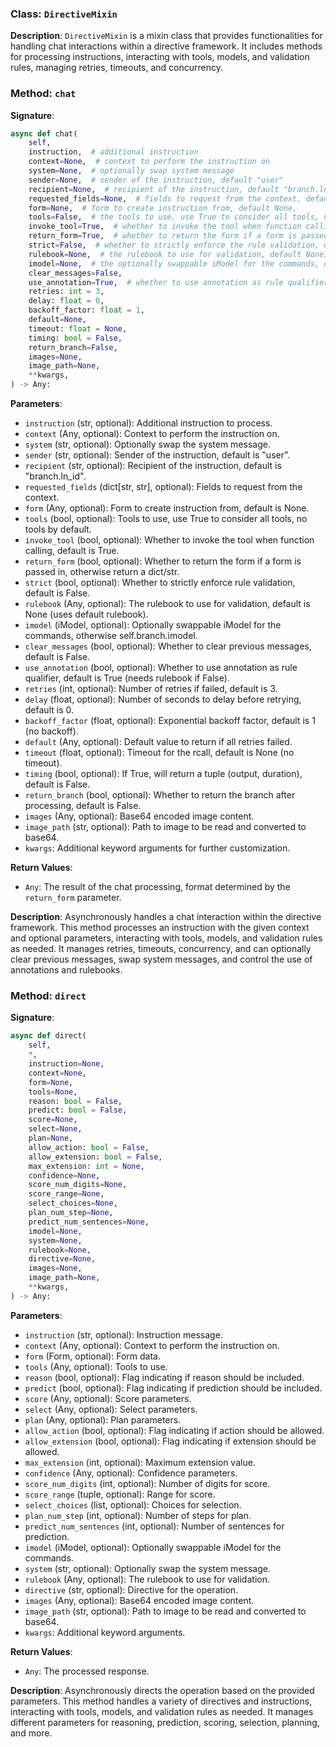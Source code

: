 
### Class: `DirectiveMixin`

**Description**:
`DirectiveMixin` is a mixin class that provides functionalities for handling chat interactions within a directive framework. It includes methods for processing instructions, interacting with tools, models, and validation rules, managing retries, timeouts, and concurrency.

### Method: `chat`

**Signature**:
```python
async def chat(
    self,
    instruction,  # additional instruction
    context=None,  # context to perform the instruction on
    system=None,  # optionally swap system message
    sender=None,  # sender of the instruction, default "user"
    recipient=None,  # recipient of the instruction, default "branch.ln_id"
    requested_fields=None,  # fields to request from the context, default None
    form=None,  # form to create instruction from, default None,
    tools=False,  # the tools to use, use True to consider all tools, no tools by default
    invoke_tool=True,  # whether to invoke the tool when function calling, default True
    return_form=True,  # whether to return the form if a form is passed in, otherwise return a dict/str
    strict=False,  # whether to strictly enforce the rule validation, default False
    rulebook=None,  # the rulebook to use for validation, default None, use default rulebook
    imodel=None,  # the optionally swappable iModel for the commands, otherwise self.branch.imodel
    clear_messages=False,
    use_annotation=True,  # whether to use annotation as rule qualifier, default True, (need rulebook if False)
    retries: int = 3,
    delay: float = 0,
    backoff_factor: float = 1,
    default=None,
    timeout: float = None,
    timing: bool = False,
    return_branch=False,
    images=None,
    image_path=None,
    **kwargs,
) -> Any:
```

**Parameters**:
- `instruction` (str, optional): Additional instruction to process.
- `context` (Any, optional): Context to perform the instruction on.
- `system` (str, optional): Optionally swap the system message.
- `sender` (str, optional): Sender of the instruction, default is "user".
- `recipient` (str, optional): Recipient of the instruction, default is "branch.ln_id".
- `requested_fields` (dict[str, str], optional): Fields to request from the context.
- `form` (Any, optional): Form to create instruction from, default is None.
- `tools` (bool, optional): Tools to use, use True to consider all tools, no tools by default.
- `invoke_tool` (bool, optional): Whether to invoke the tool when function calling, default is True.
- `return_form` (bool, optional): Whether to return the form if a form is passed in, otherwise return a dict/str.
- `strict` (bool, optional): Whether to strictly enforce rule validation, default is False.
- `rulebook` (Any, optional): The rulebook to use for validation, default is None (uses default rulebook).
- `imodel` (iModel, optional): Optionally swappable iModel for the commands, otherwise self.branch.imodel.
- `clear_messages` (bool, optional): Whether to clear previous messages, default is False.
- `use_annotation` (bool, optional): Whether to use annotation as rule qualifier, default is True (needs rulebook if False).
- `retries` (int, optional): Number of retries if failed, default is 3.
- `delay` (float, optional): Number of seconds to delay before retrying, default is 0.
- `backoff_factor` (float, optional): Exponential backoff factor, default is 1 (no backoff).
- `default` (Any, optional): Default value to return if all retries failed.
- `timeout` (float, optional): Timeout for the rcall, default is None (no timeout).
- `timing` (bool, optional): If True, will return a tuple (output, duration), default is False.
- `return_branch` (bool, optional): Whether to return the branch after processing, default is False.
- `images` (Any, optional): Base64 encoded image content.
- `image_path` (str, optional): Path to image to be read and converted to base64.
- `kwargs`: Additional keyword arguments for further customization.

**Return Values**:
- `Any`: The result of the chat processing, format determined by the `return_form` parameter.

**Description**:
Asynchronously handles a chat interaction within the directive framework. This method processes an instruction with the given context and optional parameters, interacting with tools, models, and validation rules as needed. It manages retries, timeouts, concurrency, and can optionally clear previous messages, swap system messages, and control the use of annotations and rulebooks.

### Method: `direct`

**Signature**:
```python
async def direct(
    self,
    *,
    instruction=None,
    context=None,
    form=None,
    tools=None,
    reason: bool = False,
    predict: bool = False,
    score=None,
    select=None,
    plan=None,
    allow_action: bool = False,
    allow_extension: bool = False,
    max_extension: int = None,
    confidence=None,
    score_num_digits=None,
    score_range=None,
    select_choices=None,
    plan_num_step=None,
    predict_num_sentences=None,
    imodel=None,
    system=None,
    rulebook=None,
    directive=None,
    images=None,
    image_path=None,
    **kwargs,
) -> Any:
```

**Parameters**:
- `instruction` (str, optional): Instruction message.
- `context` (Any, optional): Context to perform the instruction on.
- `form` (Form, optional): Form data.
- `tools` (Any, optional): Tools to use.
- `reason` (bool, optional): Flag indicating if reason should be included.
- `predict` (bool, optional): Flag indicating if prediction should be included.
- `score` (Any, optional): Score parameters.
- `select` (Any, optional): Select parameters.
- `plan` (Any, optional): Plan parameters.
- `allow_action` (bool, optional): Flag indicating if action should be allowed.
- `allow_extension` (bool, optional): Flag indicating if extension should be allowed.
- `max_extension` (int, optional): Maximum extension value.
- `confidence` (Any, optional): Confidence parameters.
- `score_num_digits` (int, optional): Number of digits for score.
- `score_range` (tuple, optional): Range for score.
- `select_choices` (list, optional): Choices for selection.
- `plan_num_step` (int, optional): Number of steps for plan.
- `predict_num_sentences` (int, optional): Number of sentences for prediction.
- `imodel` (iModel, optional): Optionally swappable iModel for the commands.
- `system` (str, optional): Optionally swap the system message.
- `rulebook` (Any, optional): The rulebook to use for validation.
- `directive` (str, optional): Directive for the operation.
- `images` (Any, optional): Base64 encoded image content.
- `image_path` (str, optional): Path to image to be read and converted to base64.
- `kwargs`: Additional keyword arguments.

**Return Values**:
- `Any`: The processed response.

**Description**:
Asynchronously directs the operation based on the provided parameters. This method handles a variety of directives and instructions, interacting with tools, models, and validation rules as needed. It manages different parameters for reasoning, prediction, scoring, selection, planning, and more.
